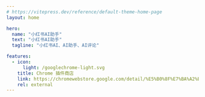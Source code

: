 ```yaml
---
# https://vitepress.dev/reference/default-theme-home-page
layout: home

hero:
  name: "小红书AI助手"
  text: "小红书AI助手"
  tagline: "小红书AI、AI助手、AI评论"

features:
  - icon:
      light: /googlechrome-light.svg
    title: Chrome 插件商店
    link: https://chromewebstore.google.com/detail/%E5%B0%8F%E7%BA%A2%E4%B9%A6ai%E5%8A%A9%E6%89%8B/aeipfcbfnekejjdgjgafdjfjidlknaga?authuser=0&hl=en
    rel: external  
---
```


<panda-hr/>
<contact-us/>
